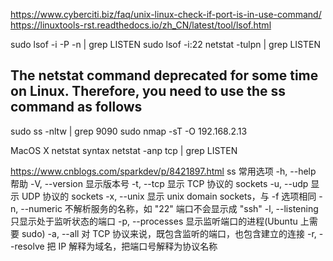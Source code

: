 
https://www.cyberciti.biz/faq/unix-linux-check-if-port-is-in-use-command/
https://linuxtools-rst.readthedocs.io/zh_CN/latest/tool/lsof.html

sudo lsof -i -P -n | grep LISTEN
sudo lsof -i:22
netstat -tulpn | grep LISTEN
## The netstat command deprecated for some time on Linux. Therefore, you need to use the ss command as follows
sudo ss -nltw | grep 9090
sudo nmap -sT -O 192.168.2.13

MacOS X netstat syntax
netstat -anp tcp | grep LISTEN



https://www.cnblogs.com/sparkdev/p/8421897.html
ss 常用选项
-h, --help 帮助
-V, --version  显示版本号
-t, --tcp 显示 TCP 协议的 sockets
-u, --udp 显示 UDP 协议的 sockets
-x, --unix 显示 unix domain sockets，与 -f 选项相同
-n, --numeric 不解析服务的名称，如 "22" 端口不会显示成 "ssh"
-l, --listening 只显示处于监听状态的端口
-p, --processes 显示监听端口的进程(Ubuntu 上需要 sudo)
-a, --all 对 TCP 协议来说，既包含监听的端口，也包含建立的连接
-r, --resolve 把 IP 解释为域名，把端口号解释为协议名称